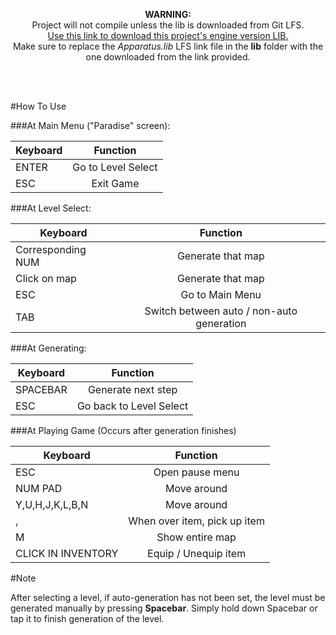 <p align="center">
<b>WARNING:</b><br/> Project will not compile unless the lib is downloaded from Git LFS.<br/>
<a href="https://github.com/ntaylorbishop/Data-Driven-Roguelike/raw/master/lib/Apparatus.lib">Use this link to download this project's engine version LIB.</a>
<br/>
Make sure to replace the <i>Apparatus.lib</i> LFS link file in the <b>lib</b> folder with the one downloaded from the link provided.
</p>
<br/><br/>

#How To Use


###At Main Menu ("Paradise" screen):

| Keyboard      | Function            |
| ------------- | :-----------:       |
| ENTER         | Go to Level Select  |
| ESC           | Exit Game           |

###At Level Select:

| Keyboard          | Function                                  |
| ----------------- | :---------------------------------------: |
| Corresponding NUM | Generate that map                         |
| Click on map      | Generate that map                         |
| ESC               | Go to Main Menu                           |
| TAB               | Switch between auto / non-auto generation |

###At Generating:

| Keyboard          | Function                |
| ----------------- | :---------------------: |
| SPACEBAR          | Generate next step      |
| ESC               | Go back to Level Select |

###At Playing Game (Occurs after generation finishes)

| Keyboard           | Function                     |
| ------------------ | :--------------------------: |
| ESC                | Open pause menu              |
| NUM PAD            | Move around                  |
| Y,U,H,J,K,L,B,N    | Move around                  |
| ,                  | When over item, pick up item |
| M                  | Show entire map              |
| CLICK IN INVENTORY | Equip / Unequip item         |

#Note

After selecting a level, if auto-generation has not been set, the level must be generated manually by pressing **Spacebar**. Simply hold down Spacebar or tap it to finish generation of the level.
